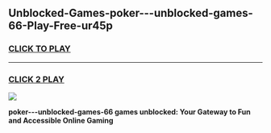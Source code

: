 
## Unblocked-Games-poker---unblocked-games-66-Play-Free-ur45p
<h3>
<a href="https://premium76.site?title=poker---unblocked-games-66&ref=22A">CLICK TO PLAY</a></h3>
<hr>

<h3>
<a href="https://premium76.site?title=poker---unblocked-games-66&ref=22A">CLICK 2 PLAY</a>
  
</h3>

<a href="https://premium76.site?title=poker---unblocked-games-66&ref=22A"><img src="https://clearcache.store/games.png"></a>


**poker---unblocked-games-66 games unblocked: Your Gateway to Fun and Accessible Online Gaming**
